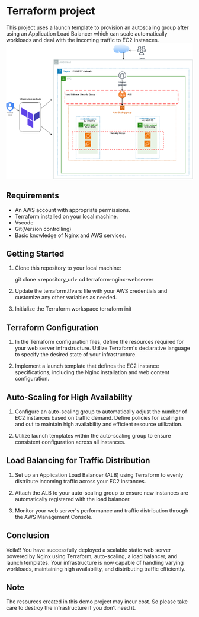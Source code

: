 # Terraform project
This project uses a launch template to provision an autoscaling group after using an Application Load Balancer which can scale automatically workloads and deal with the incoming traffic to EC2 instances. 
![Alt text](<static-webserver.drawio (2).png>)

## Requirements
- An AWS account with appropriate permissions.
- Terraform installed on your local machine.
- Vscode
- Git(Version controlling)
- Basic knowledge of Nginx and AWS services.

## Getting Started
1. Clone this repository to your local machine:

    git clone <repository_url>
    cd terraform-nginx-webserver
2. Update the terraform.tfvars file with your AWS credentials and customize any other variables as needed.
3. Initialize the Terraform workspace
    terraform init

## Terraform Configuration
1. In the Terraform configuration files, define the resources required for your web server infrastructure. Utilize Terraform's declarative language to specify the desired state of your infrastructure.

2. Implement a launch template that defines the EC2 instance specifications, including the Nginx installation and web content configuration.
   
## Auto-Scaling for High Availability
1. Configure an auto-scaling group to automatically adjust the number of EC2 instances based on traffic demand. Define policies for scaling in and out to maintain high availability and efficient resource utilization.

2. Utilize launch templates within the auto-scaling group to ensure consistent configuration across all instances.

## Load Balancing for Traffic Distribution
1. Set up an Application Load Balancer (ALB) using Terraform to evenly distribute incoming traffic across your EC2 instances.

2. Attach the ALB to your auto-scaling group to ensure new instances are automatically registered with the load balancer.

3. Monitor your web server's performance and traffic distribution through the AWS Management Console.
   
## Conclusion
Voila!! You have successfully deployed a scalable static web server powered by Nginx using Terraform, auto-scaling, a load balancer, and launch templates. Your infrastructure is now capable of handling varying workloads, maintaining high availability, and distributing traffic efficiently.

## Note
The resources created in this demo project may incur cost. So please take care to destroy the infrastructure if you don't need it.


